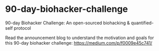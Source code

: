 # 90-day-biohacker-challenge
90-day Biohacker Challenge: An open-sourced biohacking &amp; quantified-self protocol

Read the announcement blog to understand the motivation and goals for this 90-day biohacker challenge: https://medium.com/p/f0009e45c741/
